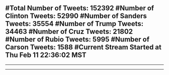 #Total Number of Tweets: 152392 
#Number of Clinton Tweets: 52990
#Number of Sanders Tweets: 35554
#Number of Trump Tweets: 34463
#Number of Cruz Tweets: 21802
#Number of Rubio Tweets: 5995
#Number of Carson Tweets: 1588
#Current Stream Started at Thu Feb 11 22:36:02 MST
---
---
---
